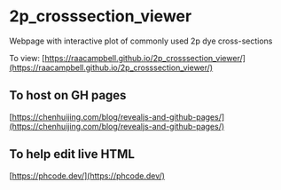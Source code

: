 # 2p_crosssection_viewer
Webpage with interactive plot of commonly used 2p dye cross-sections

To view: [https://raacampbell.github.io/2p_crosssection_viewer/](https://raacampbell.github.io/2p_crosssection_viewer/)


## To host on GH pages
[https://chenhuijing.com/blog/revealjs-and-github-pages/](https://chenhuijing.com/blog/revealjs-and-github-pages/)

## To help edit live HTML
[https://phcode.dev/](https://phcode.dev/)
